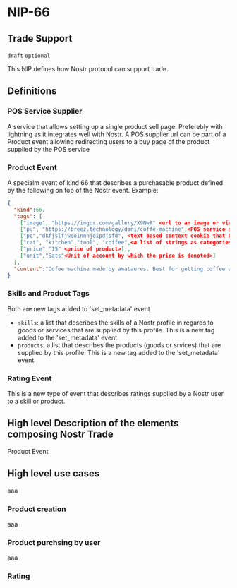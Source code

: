 NIP-66
======

Trade Support
--------------

`draft` `optional` 

This NIP defines how Nostr protocol can support trade.


## Definitions

### POS Service Supplier
A service that allows setting up a single product sell page. Preferebly with lightning as it integrates well with Nostr. 
A POS supplier url can be part of a Product event allowing redirecting users to a buy page of the product supplied by the POS service

### Product Event
A specialm event of kind 66 that describes a purchasable product defined by the following on top of the Nostr event.
Example:
```json
{  
  "kind":66,
  "tags": [   
    ["image", "https://imgur.com/gallery/X9NwR" <url to an image or video that describes the product>],
    ["pu", "https://breez.technology/dani/coffe-machine",<POS service supplier url to a single page that sells this product>],
    ["pc","dkfjslfjweoinnnjoipdjsfd", <text based context cookie that POS service returns when product sell page is created>],
    ["cat", "kitchen","tool", "coffee",<a list of strings as categories that the product belongs to>],
    ["price","15" <price of product>],,
    ["unit","Sats"<Unit of account by which the price is denoted>]
  ],
  "content":"Cofee machine made by amataures. Best for getting coffee with love" <Product text description>
}
```

### Skills and Product Tags
Both are new tags added to 'set_metadata' event
- `skills`: a list that describes the skills of a Nostr profile in regards to goods or services that are supplied by this profile. This is a new tag added to the 'set_metadata' event.
- `products`: a list that describes the products (goods or srvices) that are supplied by this profile. This is a new tag added to the 'set_metadata' event.

### Rating Event
This is a new type of event that describes ratings supplied by a Nostr user to a skill or product.


## High level Description of the elements composing Nostr Trade
Product Event


## High level use cases 
aaa

### Product creation 
aaa

### Product purchsing by user

aaa

### Rating

